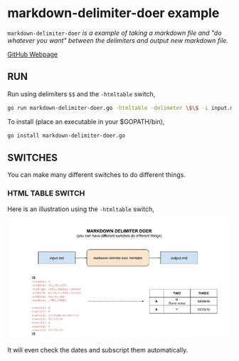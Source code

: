 # markdown-delimiter-doer example

`markdown-delimiter-doer` _is a example of
taking a markdown file and "do whatever you want" between the delimiters
and output new markdown file._

[GitHub Webpage](https://jeffdecola.github.io/my-go-examples/)

## RUN

Run using delimiters `$$` and the `-htmltable` switch,

```bash
go run markdown-delimiter-doer.go -htmltable -delimeter \$\$ -i input.md -o output.md
```

To install (place an executable in your $GOPATH/bin),

```bash
go install markdown-delimiter-doer.go
```

## SWITCHES

You can make many different switches to do different things.

### HTML TABLE SWITCH

Here is an illustration using the `-htmltable` switch,

![IMAGE - markdown-delimiter-doer - IMAGE](../../docs/pics/markdown-delimiter-doer.jpg)

It will even check the dates and subscript them automatically.

